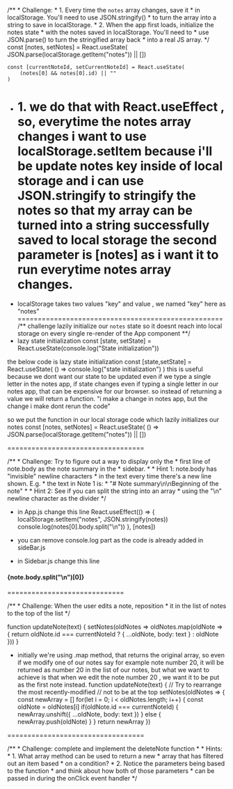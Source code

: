 /**
     * Challenge:
     * 1. Every time the `notes` array changes, save it 
     *    in localStorage. You'll need to use JSON.stringify()
     *    to turn the array into a string to save in localStorage.
     * 2. When the app first loads, initialize the notes state
     *    with the notes saved in localStorage. You'll need to
     *    use JSON.parse() to turn the stringified array back
     *    into a real JS array.
     */
      const [notes, setNotes] = React.useState(
      JSON.parse(localStorage.getItem("notes")) || [])
    
    const [currentNoteId, setCurrentNoteId] = React.useState(
        (notes[0] && notes[0].id) || ""
    )

- # 1. we do that with React.useEffect , so, everytime the notes array changes i want to use localStorage.setItem because i'll be update notes key inside of local storage and i can use JSON.stringify to stringify the notes so that my array can be turned into a string successfully saved to local storage the second parameter is [notes] as i want it to run everytime notes array changes.
- localStorage takes two values "key" and value , we named "key" here as "notes"
===================================================
/**
challenge
lazily initialize our `notes` state so it doesnt reach into local storage on every single re-render of the App component
**/
- lazy state initialization
 const [state, setState] = React.useState(console.log("State initialization"))

the below code is lazy state initialization
 const [state,setState] = React.useState(
      () => console.log("state initialization")
    )
this is useful because we dont want our state to be updated even if we type a single letter in the notes app,
if state changes even if typing a single letter in our notes app, that can be expensive for our browser.
so instead of returning a value we will return a function.
"i make a change in notes app, but the change i make dont rerun the code"

so we put the function in our local storage code which lazily initializes our notes
const [notes, setNotes] = React.useState(
     () => JSON.parse(localStorage.getItem("notes")) || [])

==================================

/**
     * Challenge: Try to figure out a way to display only the 
     * first line of note.body as the note summary in the
     * sidebar.
     * 
     * Hint 1: note.body has "invisible" newline characters
     * in the text every time there's a new line shown. E.g.
     * the text in Note 1 is:
     * "# Note summary\n\nBeginning of the note"
     * 
     * Hint 2: See if you can split the string into an array
     * using the "\n" newline character as the divider
     */

- in App.js change this line
React.useEffect(() => {
      localStorage.setItem("notes", JSON.stringify(notes))
      console.log(notes[0].body.split("\n"))
    }, [notes])
- you can remove console.log part as the code is already added in sideBar.js

- in Sidebar.js change this line
<h4 className="text-snippet">{note.body.split("\n")[0]}</h4>


=============================

/**
     * Challenge: When the user edits a note, reposition
     * it in the list of notes to the top of the list
     */

function updateNote(text) {
        setNotes(oldNotes => oldNotes.map(oldNote => {
            return oldNote.id === currentNoteId
                ? { ...oldNote, body: text }
                : oldNote
        }))
    }
- initially we're using .map method, that returns the original array, so even if we modify one of our notes
say for example note number 20, it will be returned as number 20 in the list of our notes, but what we want to achieve is that when we edit the note number 20 , we want it to be put as the first note instead.
function updateNote(text) {
        // Try to rearrange the most recently-modified
        // not to be at the top
        setNotes(oldNotes => {
            const newArray = []
            for(let i = 0; i < oldNotes.length; i++) {
                const oldNote = oldNotes[i]
                if(oldNote.id === currentNoteId) {
                    newArray.unshift({ ...oldNote, body: text })
                } else {
                    newArray.push(oldNote)
                }
            }
            return newArray
        })

==================================

   /**
     * Challenge: complete and implement the deleteNote function
     * 
     * Hints: 
     * 1. What array method can be used to return a new
     *    array that has filtered out an item based 
     *    on a condition?
     * 2. Notice the parameters being based to the function
     *    and think about how both of those parameters
     *    can be passed in during the onClick event handler
     */

     